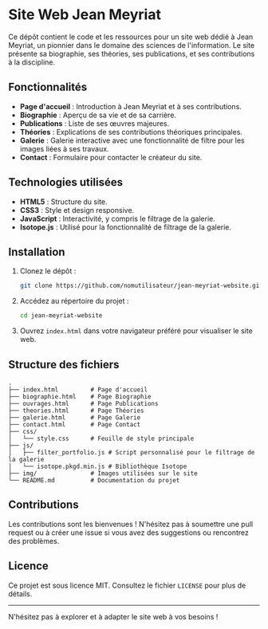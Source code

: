 # Site Web Jean Meyriat

Ce dépôt contient le code et les ressources pour un site web dédié à Jean Meyriat, un pionnier dans le domaine des sciences de l'information. Le site présente sa biographie, ses théories, ses publications, et ses contributions à la discipline.

## Fonctionnalités

- **Page d'accueil** : Introduction à Jean Meyriat et à ses contributions.
- **Biographie** : Aperçu de sa vie et de sa carrière.
- **Publications** : Liste de ses œuvres majeures.
- **Théories** : Explications de ses contributions théoriques principales.
- **Galerie** : Galerie interactive avec une fonctionnalité de filtre pour les images liées à ses travaux.
- **Contact** : Formulaire pour contacter le créateur du site.

## Technologies utilisées

- **HTML5** : Structure du site.
- **CSS3** : Style et design responsive.
- **JavaScript** : Interactivité, y compris le filtrage de la galerie.
- **Isotope.js** : Utilisé pour la fonctionnalité de filtrage de la galerie.

## Installation

1. Clonez le dépôt :
   ```bash
   git clone https://github.com/nomutilisateur/jean-meyriat-website.git
   ```

2. Accédez au répertoire du projet :
   ```bash
   cd jean-meyriat-website
   ```

3. Ouvrez `index.html` dans votre navigateur préféré pour visualiser le site web.

## Structure des fichiers

```
.
├── index.html         # Page d'accueil
├── biographie.html    # Page Biographie
├── ouvrages.html      # Page Publications
├── theories.html      # Page Théories
├── galerie.html       # Page Galerie
├── contact.html       # Page Contact
├── css/
│   └── style.css      # Feuille de style principale
├── js/
│   ├── filter_portfolio.js # Script personnalisé pour le filtrage de la galerie
│   └── isotope.pkgd.min.js # Bibliothèque Isotope
├── img/               # Images utilisées sur le site
└── README.md          # Documentation du projet
```

## Contributions

Les contributions sont les bienvenues ! N'hésitez pas à soumettre une pull request ou à créer une issue si vous avez des suggestions ou rencontrez des problèmes.

## Licence

Ce projet est sous licence MIT. Consultez le fichier `LICENSE` pour plus de détails.

---

N'hésitez pas à explorer et à adapter le site web à vos besoins !
